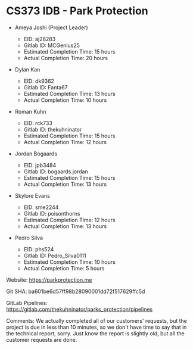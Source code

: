
# CS373 IDB - Park Protection

- Ameya Joshi (Project Leader)
	- EID: aj28283
	- Gitlab ID: MCGenius25
	- Estimated Completion Time: 15 hours
	- Actual Completion Time: 20 hours

- Dylan Kan
	- EID: dk9362
	- Gitlab ID: Fanta67
	- Estimated Completion Time: 13 hours
	- Actual Completion Time: 10 hours

- Roman Kuhn
	- EID: rck733
	- Gitlab ID: thekuhninator
	- Estimated Completion Time: 15 hours
	- Actual Completion Time: 12 hours

- Jordan Bogaards
	- EID: jpb3484
	- Gitlab ID: bogaards.jordan
	- Estimated Completion Time: 15 hours
	- Actual Completion Time: 13 hours

- Skylore Evans
	- EID: sme2244
	- Gitlab ID: poisonthorns
	- Estimated Completion Time: 12 hours
	- Actual Completion Time: 13 hours

- Pedro Silva
	- EID: phs524
	- Gitlab ID: Pedro_Silva0111
	- Estimated Completion Time: 10 hours
	- Actual Completion Time: 5 hours


Website: https://parkprotection.me

Git SHA: ba601be6d57ff98b28090001dd72f517629ffc5d

GitLab Pipelines: https://gitlab.com/thekuhninator/parks_protection/pipelines

Comments: We actually completed all of our customers' requests, but the project
          is due in less than 10 minutes, so we don't have time to say that
          in the technical report, sorry. Just know the report is slightly old,
          but all the customer requests are done.